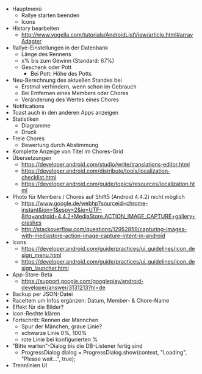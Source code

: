 * Hauptmenü
  * Rallye starten beenden
  * Icons
* History bearbeiten
  * http://www.vogella.com/tutorials/AndroidListView/article.html#arrayAdapter
* Rallye-Einstellungen in der Datenbank
  * Länge des Rennens
  * x% bis zum Gewinn (Standard: 67%)
  * Geschenk oder Pott
    * Bei Pott: Höhe des Potts
* Neu-Berechnung des aktuellen Standes bei
  * Erstmal verhindern, wenn schon im Gebrauch
  * Bei Entfernen eines Members oder Chores
  * Veränderung des Wertes eines Chores
* Notifications
* Toast auch in den anderen Apps anzeigen
* Statistiken
  * Diagramme
  * Druck
* Freie Chores
  * Bewertung durch Abstimmung
* Komplette Anzeige von Titel im Chores-Grid
* Übersetzungen
  * https://developer.android.com/studio/write/translations-editor.html
  * https://developer.android.com/distribute/tools/localization-checklist.html
  * https://developer.android.com/guide/topics/resources/localization.html
* Photo für Members / Chores auf Shift5 (Android 4.4.2) nicht möglich
  * https://www.google.de/webhp?sourceid=chrome-instant&ion=1&espv=2&ie=UTF-8#q=android+4.4.2+MediaStore.ACTION_IMAGE_CAPTURE+gallery+crashes
  * http://stackoverflow.com/questions/12952859/capturing-images-with-mediastore-action-image-capture-intent-in-android
* Icons
  * https://developer.android.com/guide/practices/ui_guidelines/icon_design_menu.html
  * https://developer.android.com/guide/practices/ui_guidelines/icon_design_launcher.html
* App-Store-Beta
  * https://support.google.com/googleplay/android-developer/answer/3131213?hl=de
* Backup per JSON-Datei
* RaceItem um Infos ergänzen: Datum, Member- & Chore-Name
* Effekt für die Bilder?
* Icon-Rechte klären
* Fortschritt: Rennen der Männchen
  * Spur der Mänchen, graue Linie?
  * schwarze Linie 0%, 100%
  * rote Linie bei konfigurierten %
* "Bitte warten"-Dialog bis die DB-Listener fertig sind
  * ProgressDialog dialog = ProgressDialog.show(context, "Loading", "Please wait...", true);
* Trennlinien UI
